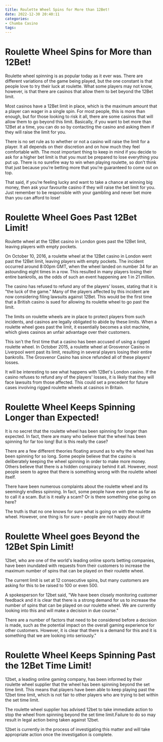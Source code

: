 ```yaml
---
title: Roulette Wheel Spins for More than 12Bet!
date: 2022-12-30 20:40:11
categories:
- Chumba Casino
tags:
---
```



#  Roulette Wheel Spins for More than 12Bet!

Roulette wheel spinning is as popular today as it ever was. There are different variations of the game being played, but the one constant is that people love to try their luck at roulette. What some players may not know, however, is that there are casinos that allow them to bet beyond the 12Bet limit.

Most casinos have a 12Bet limit in place, which is the maximum amount that a player can wager in a single spin. For most people, this is more than enough, but for those looking to risk it all, there are some casinos that will allow them to go beyond this limit. Basically, if you want to bet more than 12Bet at a time, you can do so by contacting the casino and asking them if they will raise the limit for you.

There is no set rule as to whether or not a casino will raise the limit for a player. It all depends on their discretion and on how much they feel comfortable with. The most important thing to keep in mind if you decide to ask for a higher bet limit is that you must be prepared to lose everything you put up. There is no surefire way to win when playing roulette, so don’t think that just because you’re betting more that you’re guaranteed to come out on top.

That said, if you’re feeling lucky and want to take a chance at winning big money, then ask your favourite casino if they will raise the bet limit for you. Just remember to be responsible with your gambling and never bet more than you can afford to lose!

#  Roulette Wheel Goes Past 12Bet Limit!

Roulette wheel at the 12Bet casino in London goes past the 12Bet limit, leaving players with empty pockets.

On October 10, 2016, a roulette wheel at the 12Bet casino in London went past the 12Bet limit, leaving players with empty pockets. The incident occurred around 8:00pm GMT, when the wheel landed on number 34 for an astounding eight times in a row. This resulted in many players losing their entire bankrolls, as the odds of such an event happening are 1 in 21 million.

The casino has refused to refund any of the players' losses, stating that it is "the luck of the game." Many of the players affected by this incident are now considering filing lawsuits against 12Bet. This would be the first time that a British casino is sued for allowing its roulette wheel to go past the limit.

The limits on roulette wheels are in place to protect players from such incidents, and casinos are legally obligated to abide by these limits. When a roulette wheel goes past the limit, it essentially becomes a slot machine, which gives casinos an unfair advantage over their customers.

This isn't the first time that a casino has been accused of using a rigged roulette wheel. In October 2015, a roulette wheel at Grosvenor Casino in Liverpool went past its limit, resulting in several players losing their entire bankrolls. The Grosvenor Casino has since refunded all of these players' losses.

It will be interesting to see what happens with 12Bet's London casino. If the casino refuses to refund any of the players' losses, it is likely that they will face lawsuits from those affected. This could set a precedent for future cases involving rigged roulette wheels at casinos in Britain.

#  Roulette Wheel Keeps Spinning Longer than Expected!

It is no secret that the roulette wheel has been spinning for longer than expected. In fact, there are many who believe that the wheel has been spinning for far too long! But is this really the case?

There are a few different theories floating around as to why the wheel has been spinning for so long. Some people believe that the casino is deliberately keeping the wheel spinning in order to make more money. Others believe that there is a hidden conspiracy behind it all. However, most people seem to agree that there is something wrong with the roulette wheel itself.

There have been numerous complaints about the roulette wheel and its seemingly endless spinning. In fact, some people have even gone as far as to call it a scam. But is it really a scam? Or is there something else going on here?

The truth is that no one knows for sure what is going on with the roulette wheel. However, one thing is for sure – people are not happy about it!

#  Roulette Wheel goes Beyond the 12Bet Spin Limit!

12bet, who are one of the world's leading online sports betting companies, have been inundated with requests from their customers to increase the maximum number of spins that can be played on their roulette wheel.

The current limit is set at 12 consecutive spins, but many customers are asking for this to be raised to 100 or even 500.

A spokesperson for 12bet said, "We have been closely monitoring customer feedback and it is clear that there is a strong demand for us to increase the number of spins that can be played on our roulette wheel. We are currently looking into this and will make a decision in due course."

There are a number of factors that need to be considered before a decision is made, such as the potential impact on the overall gaming experience for other customers. However, it is clear that there is a demand for this and it is something that we are looking into seriously."

#  Roulette Wheel Keeps Spinning Past the 12Bet Time Limit!

12bet, a leading online gaming company, has been informed by their roulette wheel supplier that the wheel has been spinning beyond the set time limit. This means that players have been able to keep playing past the 12bet time limit, which is not fair to other players who are trying to bet within the set time limit.

The roulette wheel supplier has advised 12bet to take immediate action to stop the wheel from spinning beyond the set time limit.Failure to do so may result in legal action being taken against 12bet.

12bet is currently in the process of investigating this matter and will take appropriate action once the investigation is complete.